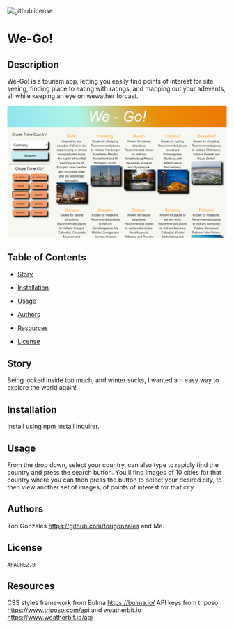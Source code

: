 
![githublicense](https://img.shields.io/badge/license-APACHE2.0-green.png)
# We-Go!

## Description
  We-Go! is a tourism app, letting you easily find points of interest for site seeing, finding place to eating with ratings, and mapping out your adevents, all while keeping an eye on wewather forcast.

<img src="https://raw.githubusercontent.com/CastroOlympias/Best-Tours/main/screenshot.png"/>

## Table of Contents
- [Story](#Story)
- [Installation](#Installation)
- [Usage](#Usage)
- [Authors](#Authors)
- [Resources](#Resources)

- [License](#License) 

## Story
  Being locked inside too much, and winter sucks, I wanted a n easy way to explore the world again!

## Installation
  Install using npm install inquirer.

## Usage
  From the drop down, select your country, can also type to rapidly find the country and press the search button. You'll find images of 10 cities for that country where you can then press the button to select your desired city, to then view another set of images, of points of interest for that city.

## Authors
  Tori Gonzales https://github.com/torigonzales and Me.

## License
    APACHE2.0

## Resources
  CSS styles framework from Bulma https://bulma.io/  API keys from triposo https://www.triposo.com/api and weatherbit.io https://www.weatherbit.io/api

